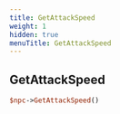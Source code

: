 ```yaml
---
title: GetAttackSpeed
weight: 1
hidden: true
menuTitle: GetAttackSpeed
---
```

## GetAttackSpeed
```perl
$npc->GetAttackSpeed()
```